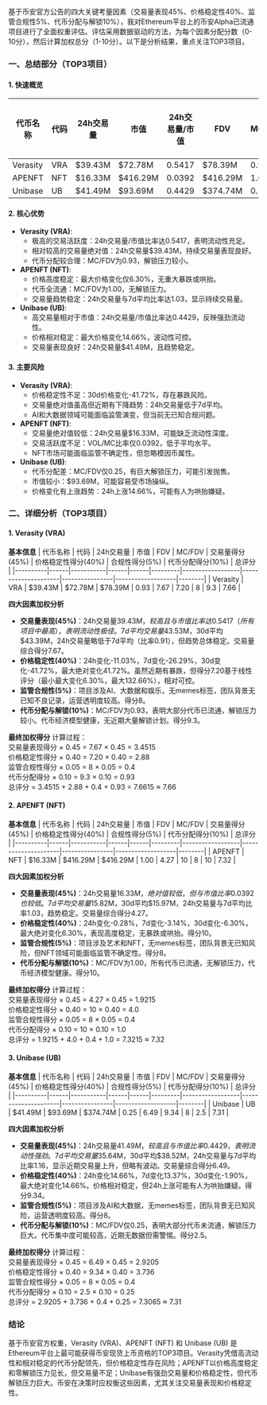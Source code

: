 基于币安官方公告的四大关键考量因素（交易量表现45%、价格稳定性40%、监管合规性5%、代币分配与解锁10%），我对Ethereum平台上的币安Alpha已流通项目进行了全面权重评估。评估采用数据驱动的方法，为每个因素分配分数（0-10分），然后计算加权总分（1-10分）。以下是分析结果，重点关注TOP3项目。

### 一、总结部分（TOP3项目）

#### 1. 快速概览
| 代币名称 | 代码 | 24h交易量 | 市值 | 24h交易量/市值 | FDV | MC/FDV | 总评分(1-10分) |
|----------|------|-----------|------|----------------|------|---------|----------------|
| Verasity | VRA | $39.43M | $72.78M | 0.5417 | $78.39M | 0.93 | 7.66 |
| APENFT | NFT | $16.33M | $416.29M | 0.0392 | $416.29M | 1.00 | 7.32 |
| Unibase | UB | $41.49M | $93.69M | 0.4429 | $374.74M | 0.25 | 7.31 |

#### 2. 核心优势
- **Verasity (VRA)**:
  - 极高的交易活跃度：24h交易量/市值比率达0.5417，表明流动性充足。
  - 相对较高的交易量绝对值：24h交易量$39.43M，持续交易量表现良好。
  - 代币分配较合理：MC/FDV为0.93，解锁压力较小。
- **APENFT (NFT)**:
  - 价格高度稳定：最大价格变化仅6.30%，无重大暴跌或哄抬。
  - 代币全流通：MC/FDV为1.00，无解锁压力。
  - 交易量趋势稳定：24h交易量与7d平均比率达1.03，显示持续交易量。
- **Unibase (UB)**:
  - 高交易量相对于市值：24h交易量/市值比率达0.4429，反映强劲流动性。
  - 价格相对稳定：最大价格变化14.66%，波动性可控。
  - 交易量表现良好：24h交易量$41.49M，且趋势稳定。

#### 3. 主要风险
- **Verasity (VRA)**:
  - 价格稳定性不足：30d价格变化-41.72%，存在暴跌风险。
  - 交易量绝对值虽高但近期有下降趋势：24h交易量低于7d平均。
  - AI和大数据领域可能面临监管演变，但当前无已知合规问题。
- **APENFT (NFT)**:
  - 交易量绝对值较低：24h交易量$16.33M，可能缺乏流动性深度。
  - 交易活跃度不足：VOL/MC比率仅0.0392，低于平均水平。
  - NFT市场可能面临监管不确定性，但忽略模因币属性。
- **Unibase (UB)**:
  - 代币分配差：MC/FDV仅0.25，有巨大解锁压力，可能引发抛售。
  - 市值较小：$93.69M，可能容易受市场操纵。
  - 价格变化有上涨趋势：24h上涨14.66%，可能有人为哄抬嫌疑。

### 二、详细分析（TOP3项目）

#### 1. Verasity (VRA)
**基本信息**
| 代币名称 | 代码 | 24h交易量 | 市值 | FDV | MC/FDV | 交易量得分(45%) | 价格稳定性得分(40%) | 合规性得分(5%) | 代币分配得分(10%) | 总评分 |
|----------|------|-----------|------|------|---------|------------------|---------------------|----------------|-------------------|--------|
| Verasity | VRA | $39.43M | $72.78M | $78.39M | 0.93 | 7.67 | 7.20 | 8 | 9.3 | 7.66 |

**四大因素加权分析**
- **交易量表现(45%)**：24h交易量$39.43M，较高且与市值比率达0.5417（所有项目中最高），表明流动性极佳。7d平均交易量$43.53M，30d平均$43.39M，24h交易量略低于7d平均（比率0.91），但趋势总体稳定。交易量综合得分7.67。
- **价格稳定性(40%)**：24h变化-11.03%，7d变化-26.29%，30d变化-41.72%，最大绝对变化41.72%。虽然近期有暴跌，但得分7.20基于线性评分（最小最大变化6.30%，最大132.66%），相对可控。
- **监管合规性(5%)**：项目涉及AI、大数据和娱乐，无memes标签，团队背景无已知不良记录，运营透明度较高。得分8。
- **代币分配与解锁(10%)**：MC/FDV为0.93，表明大部分代币已流通，解锁压力较小。代币经济模型健康，无近期大量解锁计划。得分9.3。

**最终加权得分**
计算过程：  
交易量表现得分 × 0.45 = 7.67 × 0.45 = 3.4515  
价格稳定性得分 × 0.40 = 7.20 × 0.40 = 2.88  
监管合规性得分 × 0.05 = 8 × 0.05 = 0.4  
代币分配得分 × 0.10 = 9.3 × 0.10 = 0.93  
总评分 = 3.4515 + 2.88 + 0.4 + 0.93 = 7.6615 ≈ 7.66

#### 2. APENFT (NFT)
**基本信息**
| 代币名称 | 代码 | 24h交易量 | 市值 | FDV | MC/FDV | 交易量得分(45%) | 价格稳定性得分(40%) | 合规性得分(5%) | 代币分配得分(10%) | 总评分 |
|----------|------|-----------|------|------|---------|------------------|---------------------|----------------|-------------------|--------|
| APENFT | NFT | $16.33M | $416.29M | $416.29M | 1.00 | 4.27 | 10 | 8 | 10 | 7.32 |

**四大因素加权分析**
- **交易量表现(45%)**：24h交易量$16.33M，绝对值较低，但与市值比率0.0392也较低。7d平均交易量$15.82M，30d平均$15.97M，24h交易量与7d平均比率1.03，趋势稳定。交易量综合得分4.27。
- **价格稳定性(40%)**：24h变化-0.28%，7d变化-3.14%，30d变化-6.30%，最大绝对变化6.30%，表现高度稳定，无暴跌或哄抬。得分10。
- **监管合规性(5%)**：项目涉及艺术和NFT，无memes标签，团队背景无已知风险，但NFT领域可能面临监管不确定性。得分8。
- **代币分配与解锁(10%)**：MC/FDV为1.00，所有代币已流通，无解锁压力，代币经济模型健康。得分10。

**最终加权得分**
计算过程：  
交易量表现得分 × 0.45 = 4.27 × 0.45 = 1.9215  
价格稳定性得分 × 0.40 = 10 × 0.40 = 4.0  
监管合规性得分 × 0.05 = 8 × 0.05 = 0.4  
代币分配得分 × 0.10 = 10 × 0.10 = 1.0  
总评分 = 1.9215 + 4.0 + 0.4 + 1.0 = 7.3215 ≈ 7.32

#### 3. Unibase (UB)
**基本信息**
| 代币名称 | 代码 | 24h交易量 | 市值 | FDV | MC/FDV | 交易量得分(45%) | 价格稳定性得分(40%) | 合规性得分(5%) | 代币分配得分(10%) | 总评分 |
|----------|------|-----------|------|------|---------|------------------|---------------------|----------------|-------------------|--------|
| Unibase | UB | $41.49M | $93.69M | $374.74M | 0.25 | 6.49 | 9.34 | 8 | 2.5 | 7.31 |

**四大因素加权分析**
- **交易量表现(45%)**：24h交易量$41.49M，较高且与市值比率0.4429，表明流动性强劲。7d平均交易量$35.64M，30d平均$38.52M，24h交易量与7d平均比率1.16，显示近期交易量上升，但略有波动。交易量综合得分6.49。
- **价格稳定性(40%)**：24h变化14.66%，7d变化13.37%，30d变化-1.90%，最大绝对变化14.66%。价格相对稳定，但24h上涨可能有人为哄抬嫌疑。得分9.34。
- **监管合规性(5%)**：项目涉及AI和大数据，无memes标签，团队背景无已知风险，运营透明度较高。得分8。
- **代币分配与解锁(10%)**：MC/FDV仅0.25，表明大部分代币未流通，解锁压力巨大。代币集中度可能较高，近期无数据但需警惕。得分2.5。

**最终加权得分**
计算过程：  
交易量表现得分 × 0.45 = 6.49 × 0.45 = 2.9205  
价格稳定性得分 × 0.40 = 9.34 × 0.40 = 3.736  
监管合规性得分 × 0.05 = 8 × 0.05 = 0.4  
代币分配得分 × 0.10 = 2.5 × 0.10 = 0.25  
总评分 = 2.9205 + 3.736 + 0.4 + 0.25 = 7.3065 ≈ 7.31

### 结论
基于币安官方权重，Verasity (VRA)、APENFT (NFT) 和 Unibase (UB) 是Ethereum平台上最可能获得币安现货上币资格的TOP3项目。Verasity凭借高流动性和相对稳定的代币分配领先，但价格稳定性存在风险；APENFT以价格高度稳定和零解锁压力见长，但交易量不足；Unibase有强劲交易量和价格稳定性，但代币解锁压力巨大。币安在决策时应权衡这些因素，尤其关注交易量表现和价格稳定性。